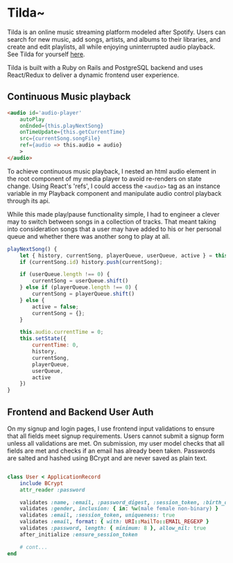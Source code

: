 # Tilda~

Tilda is an online music streaming platform modeled after Spotify. Users can search for new music, add songs, artists, and albums to their libraries, and create and edit playlists, all while enjoying uninterrupted audio playback. See Tilda for yourself [here](https://www.tilda-music.herokuapp.com).

Tilda is built with a Ruby on Rails and PostgreSQL backend and uses React/Redux to deliver a dynamic frontend user experience. 


## Continuous Music playback

```html
<audio id='audio-player'
    autoPlay
    onEnded={this.playNextSong}
    onTimeUpdate={this.getCurrentTime}
    src={currentSong.songFile}
    ref={audio => this.audio = audio}
    >
</audio>
```

To achieve continuous music playback, I nested an html audio element in the root component of my media player to avoid re-renders on state change. Using React's 'refs', I could access the `<audio>` tag as an instance variable in my Playback component and manipulate audio control playback through its api. 

While this made play/pause functionality simple, I had to engineer a clever may to switch between songs in a collection of tracks. That meant taking into consideration songs that a user may have added to his or her personal queue and whether there was another song to play at all. 

```javascript
playNextSong() {
    let { history, currentSong, playerQueue, userQueue, active } = this.state
    if (currentSong.id) history.push(currentSong);

    if (userQueue.length !== 0) {
        currentSong = userQueue.shift()
    } else if (playerQueue.length !== 0) {
        currentSong = playerQueue.shift()
    } else {
        active = false;
        currentSong = {};
    }

    this.audio.currentTime = 0;
    this.setState({
        currentTime: 0,
        history,
        currentSong,
        playerQueue,
        userQueue,
        active
    })
}
```

## Frontend and Backend User Auth

On my signup and login pages, I use frontend input validations to ensure that all fields meet signup requirements. Users cannot submit a signup form unless all validations are met. On submission, my user model checks that all fields are met and checks if an email has already been taken. Passwords are salted and hashed using BCrypt and are never saved as plain text. 

```ruby

class User < ApplicationRecord
    include BCrypt
    attr_reader :password

    validates :name, :email, :password_digest, :session_token, :birth_date, presence: true
    validates :gender, inclusion: { in: %w(male female non-binary) }
    validates :email, :session_token, uniqueness: true
    validates :email, format: { with: URI::MailTo::EMAIL_REGEXP } 
    validates :password, length: { minimum: 8 }, allow_nil: true
    after_initialize :ensure_session_token

    # cont...
end

```




